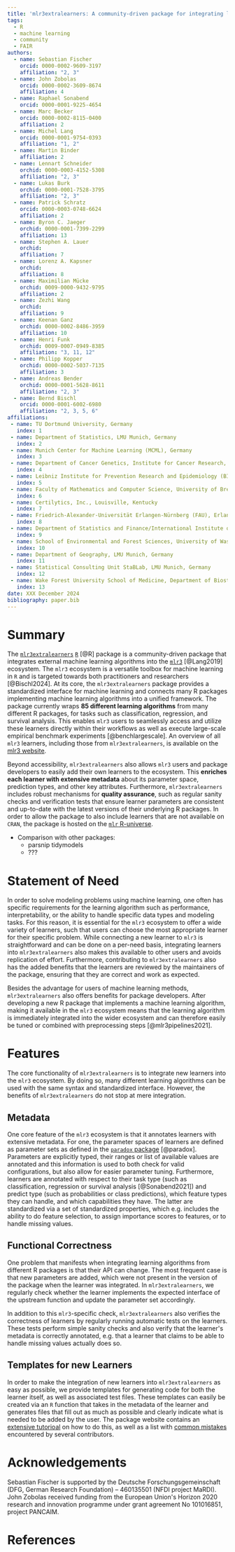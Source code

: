 ```yaml
---
title: 'mlr3extralearners: A community-driven package for integrating learners into mlr3'
tags:
  - R
  - machine learning
  - community
  - FAIR
authors:
  - name: Sebastian Fischer
    orcid: 0000-0002-9609-3197
    affiliation: "2, 3"
  - name: John Zobolas
    orcid: 0000-0002-3609-8674
    affiliation: 4
  - name: Raphael Sonabend
    orcid: 0000-0001-9225-4654
  - name: Marc Becker
    orcid: 0000-0002-8115-0400
    affiliation: 2
  - name: Michel Lang
    orcid: 0000-0001-9754-0393
    affiliation: "1, 2"
  - name: Martin Binder
    affiliation: 2
  - name: Lennart Schneider
    orchid: 0000-0003-4152-5308
    affiliation: "2, 3"
  - name: Lukas Burk
    orchid: 0000-0001-7528-3795
    affiliation: "2, 3"
  - name: Patrick Schratz
    orcid: 0000-0003-0748-6624
    affiliation: 2
  - name: Byron C. Jaeger
    orchid: 0000-0001-7399-2299
    affiliation: 13
  - name: Stephen A. Lauer
    orchid: 
    affiliation: 7
  - name: Lorenz A. Kapsner
    orchid: 
    affiliation: 8
  - name: Maximilian Mücke
    orchid: 0009-0000-9432-9795
    affiliation: 2
  - name: Zezhi Wang 
    orchid: 
    affiliation: 9
  - name: Keenan Ganz
    orchid: 0000-0002-8486-3959
    affiliation: 10
  - name: Henri Funk
    orchid: 0009-0007-0949-8385
    affiliation: "3, 11, 12"
  - name: Philipp Kopper
    orchid: 0000-0002-5037-7135
    affiliation: 3
  - name: Andreas Bender
    orchid: 0000-0001-5628-8611
    affiliation: "2, 3"
  - name: Bernd Bischl
    orcid: 0000-0001-6002-6980
    affiliation: "2, 3, 5, 6"
affiliations:
 - name: TU Dortmund University, Germany
   index: 1
 - name: Department of Statistics, LMU Munich, Germany
   index: 2
 - name: Munich Center for Machine Learning (MCML), Germany
   index: 3
 - name: Department of Cancer Genetics, Institute for Cancer Research, Oslo University Hospital, Norway
   index: 4
 - name: Leibniz Institute for Prevention Research and Epidemiology (BIPS), Bremen, Germany
   index: 5
 - name: Faculty of Mathematics and Computer Science, University of Bremen, Germany
   index: 6
 - name: Certilytics, Inc., Louisville, Kentucky
   index: 7
 - name: Friedrich-Alexander-Universität Erlangen-Nürnberg (FAU), Erlangen, Germany
   index: 8
 - name: Department of Statistics and Finance/International Institute of Finance, School of Management, University of Science and Technology of China, Hefei, Anhui, China
   index: 9
 - name: School of Environmental and Forest Sciences, University of Washington, Seattle
   index: 10
 - name: Department of Geography, LMU Munich, Germany
   index: 11
 - name: Statistical Consulting Unit StaBLab, LMU Munich, Germany
   index: 12
 - name: Wake Forest University School of Medicine, Department of Biostatistics and Data Science, Division of Public Health SciencesWinston-Salem, North Carolina
   index: 13
date: XXX December 2024
bibliography: paper.bib
---
```


# Summary

The [`mlr3extralearners`](https://mlr3extralearners.mlr-org.com/) [`R`](https://www.r-project.org/) [@R] package is a community-driven package that integrates external machine learning algorithms into the [`mlr3`](https://mlr3.mlr-org.com/) [@Lang2019] ecosystem.
The `mlr3` ecosystem is a versatile toolbox for machine learning in `R` and is targeted towards both practitioners and researchers [@Bischl2024].
At its core, the `mlr3extralearners` package provides a standardized interface for machine learning and connects many R packages implementing machine learning algorithms into a unified framework.
The package currently wraps **85 different learning algorithms** from many different R packages, for tasks such as classification, regression, and survival analysis.
This enables `mlr3` users to seamlessly access and utilize these learners directly within their workflows as well as execute large-scale empirical benchmark experiments [@benchlargescale].
An overview of all `mlr3` learners, including those from `mlr3extralearners`, is available on the [mlr3 website](https://mlr-org.com/learners.html).

Beyond accessibility, `mlr3extralearners` also allows `mlr3` users and package developers to easily add their own learners to the ecosystem.
This **enriches each learner with extensive metadata** about its parameter space, prediction types, and other key attributes.
Furthermore, `mlr3extralearners` includes robust mechanisms for **quality assurance**, such as regular sanity checks and verification tests that ensure learner parameters are consistent and up-to-date with the latest versions of their underlying R packages.
In order to allow the package to also include learners that are not available on `CRAN`, the package is hosted on the [`mlr` R-universe](https://mlr-org.r-universe.dev/).

- Comparison with other packages:
  - parsnip tidymodels
  - ???

# Statement of Need

In order to solve modeling problems using machine learning, one often has specific requirements for the learning algorithm such as performance, interpretability, or the ability to handle specific data types and modeling tasks.
For this reason, it is essential for the `mlr3` ecosystem to offer a wide variety of learners, such that users can choose the most appropriate learner for their specific problem.
While connecting a new learner to `mlr3` is straightforward and can be done on a per-need basis, integrating learners into `mlr3extralearners` also makes this available to other users and avoids replication of effort.
Furthermore, contributing to `mlr3extralearners` also has the added benefits that the learners are reviewed by the maintainers of the package, ensuring that they are correct and work as expected.

Besides the advantage for users of machine learning methods, `mlr3extralearners` also offers benefits for package developers.
After developing a new R package that implements a machine learning algorithm, making it available in the `mlr3` ecosystem means that the learning algorithm is immediately integrated into the wider ecosystem and can therefore easily be tuned or combined with preprocessing steps [@mlr3pipelines2021].

# Features

The core functionality of `mlr3extralearners` is to integrate new learners into the `mlr3` ecosystem.
By doing so, many different learning algorithms can be used with the same syntax and standardized interface.
However, the benefits of `mlr3extralearners` do not stop at mere integration.

## Metadata

One core feature of the `mlr3` ecosystem is that it annotates learners with extensive metadata.
For one, the parameter spaces of learners are defined as parameter sets as defined in the [`paradox` package](https://paradox.mlr-org.com/) [@paradox].
Parameters are explicitly typed, their ranges or list of available values are annotated and this information is used to both check for valid configurations, but also allow for easier parameter tuning.
Furthermore, learners are annotated with respect to their task type (such as classification, regression or survival analysis [@Sonabend2021]) and predict type (such as probabilities or class predictions), which feature types they can handle, and which capabilities they have.
The latter are standardized via a set of standardized properties, which e.g. includes the ability to do feature selection, to assign importance scores to features, or to handle missing values.

## Functional Correctness

One problem that manifests when integrating learning algorithms from different R packages is that their API can change.
The most frequent case is that new parameters are added, which were not present in the version of the package when the learner was integrated.
In `mlr3extralearners`, we regularly check whether the learner implements the expected interface of the upstream function and update the parameter set accordingly.

In addition to this `mlr3`-specific check, `mlr3extralearners` also verifies the correctness of learners by regularly running automatic tests on the learners.
These tests perform simple sanity checks and also verify that the learner's metadata is correctly annotated, e.g. that a learner that claims to be able to handle missing values actually does so.

## Templates for new Learners

In order to make the integration of new learners into `mlr3extralearners` as easy as possible, we provide templates for generating code for both the learner itself, as well as associated test files.
These templates can easily be created via an `R` function that takes in the metadata of the learner and generates files that fill out as much as possible and clearly indicate what is needed to be added by the user.
The package website contains an [extensive tutorioal](https://mlr3extralearners.mlr-org.com/articles/extending.html) on how to do this, as well as a list with [common mistakes](https://mlr3extralearners.mlr-org.com/articles/common_issues.html) encountered by several contributors.

# Acknowledgements

Sebastian Fischer is supported by the Deutsche Forschungsgemeinschaft (DFG, German Research
Foundation) – 460135501 (NFDI project MaRDI).
John Zobolas received funding from the European Union's Horizon 2020 research and innovation programme under grant agreement No 101016851, project PANCAIM.

# References
